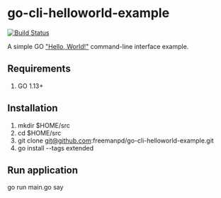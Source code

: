 # go-cli-helloworld-example
[![Build Status](https://dev.azure.com/freemanpd36/freemanpd36/_apis/build/status/freemanpd.go-cli-helloworld-example?branchName=master)](https://dev.azure.com/freemanpd36/freemanpd36/_build/latest?definitionId=3&branchName=master)

A simple GO ["Hello, World!"](https://en.wikipedia.org/wiki/%22Hello,_World!%22_program) command-line interface example. 

## Requirements
1. GO 1.13+

## Installation
1. mkdir $HOME/src
1. cd $HOME/src
1. git clone git@github.com:freemanpd/go-cli-helloworld-example.git
1. go install --tags extended

## Run application
go run main.go say
